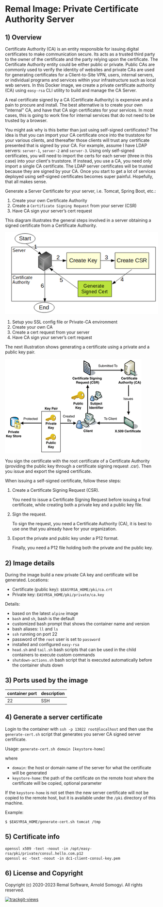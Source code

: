 # Remal Image: Private Certificate Authority Server

## 1) Overview
Certificate Authority (CA) is an entity responsible for issuing digital certificates to make communication secure.
Its acts as a trusted third party to the owner of the certificate and the party relying upon the certificate.
The Certificate Authority entity could be either public or private.
Public CAs are commonly used to verify the identity of websites and private CAs are used for generating certificates for a Client-to-Site VPN, users, internal servers, or individual programs and services within your infrastructure such as local web servers.
In this Docker image, we create a private certificate authority (CA) using `easy-rsa` CLI utility to build and manage the CA Server.

A real certificate signed by a CA (Certificate Authority) is expensive and a pain to procure and install.
The best alternative is to create your own "internal" CA, and have that CA sign certificates for your services.
In most cases, this is going to work fine for internal services that do not need to be trusted by a browser.

You might ask why is this better than just using self-signed certificates?
The idea is that you can import your CA certificate once into the truststore for your various clients, and thereafter those clients will trust any certificate presented that is signed by your CA.
For example, assume I have LDAP servers: `server-1`, `server-2` and `server-3`.
Using only self-signed certificates, you will need to import the certs for each server (three in this case) into your client's truststore.
If instead, you use a CA, you need only import a single CA certificate.
The LDAP server certificates will be trusted because they are signed by your CA.
Once you start to get a lot of services deployed using self-signed certificates becomes super painful.
Hopefully, that all makes sense.

Generate a Server Certificate for your server, i.e. Tomcat, Spring Boot, etc.:
1. Create your own Certificate Authority
2. Create a `Certificate Signing Request` from your server (CSR)
3. Have CA sign your server’s cert request

This diagram illustrates the general steps involved in a server obtaining a signed certificate from a Certificate Authority.

![CSR flow](docs/x509_overview-1.png)

1. Setup you SSL config file or Private-CA environment
2. Create your own CA
3. Create a cert request from your server
4. Have CA sign your server’s cert request

The next illustration shows generating a certificate using a private and a public key pair.

![private and public key infrastructure](docs/x509_overview-2.gif)

You sign the certificate with the root certificate of a Certificate Authority (providing the public key through a certificate signing request .csr). Then you issue and export the signed certificate.

When issuing a self-signed certificate, follow these steps:
1. Create a Certificate Signing Request (CSR).

   You need to issue a Certificate Signing Request before issuing a final certificate, while creating both a private key and a public key file.

2. Sign the request.

   To sign the request, you need a Certificate Authority (CA), it is best to use one that you already have for your organization.

3. Export the private and public key under a P12 format.

   Finally, you need a P12 file holding both the private and the public key.

## 2) Image details
During the image build a new private CA key and certificate will be generated.
Locations:
* Certificate (public key): `$EASYRSA_HOME/pki/ca.crt`
* Private key: `EASYRSA_HOME/pki/private/ca.key`

Details:
* based on the latest `alpine` image
* `bash` and `sh`, bash is the default
* customized bash prompt that shows the container name and version
* bash aliases: `ll` and `ls`
* `ssh` running on port 22
* password of the `root` user is set to `password`
* installed and configured `easy-rsa`
* `head.sh` and `tail.sh` bash scripts that can be used in the child containers to execute custom commands
* `shutdown-actions.sh` bash script that is executed automatically before the container shuts down

## 3) Ports used by the image

| container port | description |
|----------------|-------------|
| 22             | SSH         |

## 4) Generate a server certificate
Login to the container with `ssh -p 13022 root@localhost` and then use the `generate-cert.sh` script that generates you server CA signed server certificate.

Usage: `generate-cert.sh domain [keystore-home]`

where
* `domain`: the host or domain name of the server for what the certificate will be generated
* `keystore-home`: the path of the certificate on the remote host where the certificate will be copied, optional parameter

If the `keystore-home` is not set then the new server certificate will not be copied to the remote host, but it is available under the `/pki` directory of this machine.

Example:
~~~
$ $EASYRSA_HOME/generate-cert.sh tomcat /tmp
~~~

## 5) Certificate info
~~~
openssl x509 -text -noout -in /opt/easy-rsa/pki/private/consul.hello.com.p12
openssl ec -text -noout -in dc1-client-consul-key.pem 
~~~

## 6) License and Copyright
Copyright (c) 2020-2023 Remal Software, Arnold Somogyi. All rights reserved.

<a href="https://trackgit.com">
  <img src="https://us-central1-trackgit-analytics.cloudfunctions.net/token/ping/lcfhkdub7k2lpj33n2cl" alt="trackgit-views" />
</a>
